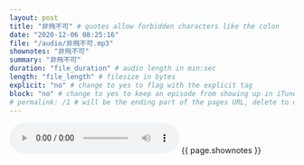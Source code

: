 ```yaml
---
layout: post
title: "非飛不可" # quotes allow forbidden characters like the colon
date: "2020-12-06 08:25:16"
file: "/audio/非飛不可.mp3"
shownotes: "非飛不可"
summary: "非飛不可"
duration: "file_duration" # audio length in min:sec
length: "file_length" # filesize in bytes
explicit: "no" # change to yes to flag with the explicit tag
block: "no" # change to yes to keep an episode from showing up in iTunes
# permalink: /1 # will be the ending part of the pages URL, delete to default to the title
---
```


<audio controls>
<source src="{{site.url}}{{site.baseurl}}{{ page.file }}" type="audio/x-mp3">
Your browser does not support the audio element.
</audio>
{{ page.shownotes }}
